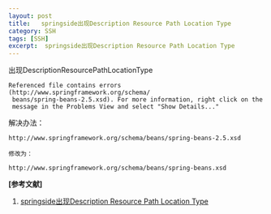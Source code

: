 ```yaml
---
layout: post
title:   springside出现Description Resource Path Location Type 
category: SSH
tags: [SSH]
excerpt:  springside出现Description Resource Path Location Type
---
```



出现DescriptionResourcePathLocationType

	Referenced file contains errors (http://www.springframework.org/schema/
	 beans/spring-beans-2.5.xsd). For more information, right click on the
	 message in the Problems View and select "Show Details..."


解决办法：

	http://www.springframework.org/schema/beans/spring-beans-2.5.xsd
	
	修改为：
	
	http://www.springframework.org/schema/beans/spring-beans.xsd

**[参考文献]**

1. [springside出现Description Resource Path Location Type](https://www.cnblogs.com/kuangyuping/p/3663200.html "springside出现Description Resource Path Location Type")





